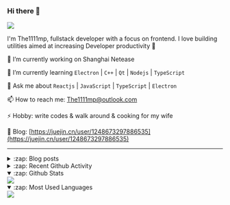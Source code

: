 ### Hi there 👋

![](https://komarev.com/ghpvc/?username=1111mp&color=green)

I'm The1111mp, fullstack developer with a focus on frontend. I love building utilities aimed at increasing Developer productivity 🙌

🔭 I’m currently working on Shanghai Netease

🌱 I’m currently learning `Electron` | `C++` | `Qt` | `Nodejs` | `TypeScript`

💬 Ask me about `Reactjs` | `JavaScript` | `TypeScript` | `Electron`

📫 How to reach me: <a href="mailto:The1111mp@outlook.com">The1111mp@outlook.com</a>

⚡ Hobby: write codes & walk around & cooking for my wife

📖 Blog: [https://juejin.cn/user/1248673297886535](https://juejin.cn/user/1248673297886535)

***

<details>
  <summary>:zap: Blog posts</summary>

  - [使用 nvm-desktop 轻松安装和管理多个 node 版本](https://juejin.cn/post/7267791228872179727)
  - [Electron 中集成 SQLite3 数据库的最佳实践](https://juejin.cn/post/7202807471881306172)
  - [从0开发IM，单聊群聊在线离线消息以及消息的已读未读功能](https://juejin.cn/post/7202583557751865401)
  - [Electron（网页）中实现接近微信消息发送体验的消息输入框及界面](https://juejin.cn/post/7252505446396575781)
  - [Qt中基于QWebEngineView和QWebChannel实现与web的交互](https://juejin.cn/post/7238423148555501629)
</details>

<details>
  <summary>:zap: Recent Github Activity</summary>

  <!--START_SECTION:activity-->
1. 🗣 Commented on [#57](https://github.com/1111mp/nvm-desktop/issues/57#issuecomment-1951032848) in [1111mp/nvm-desktop](https://github.com/1111mp/nvm-desktop)
2. 🗣 Commented on [#58](https://github.com/1111mp/nvm-desktop/issues/58#issuecomment-1951031400) in [1111mp/nvm-desktop](https://github.com/1111mp/nvm-desktop)
3. 🔒 Closed issue [#58](https://github.com/1111mp/nvm-desktop/issues/58) in [1111mp/nvm-desktop](https://github.com/1111mp/nvm-desktop)
4. 🗣 Commented on [#51](https://github.com/1111mp/nvm-desktop/issues/51#issuecomment-1951023875) in [1111mp/nvm-desktop](https://github.com/1111mp/nvm-desktop)
5. 🔒 Closed issue [#51](https://github.com/1111mp/nvm-desktop/issues/51) in [1111mp/nvm-desktop](https://github.com/1111mp/nvm-desktop)
6. 🗣 Commented on [#60](https://github.com/1111mp/nvm-desktop/issues/60#issuecomment-1951022523) in [1111mp/nvm-desktop](https://github.com/1111mp/nvm-desktop)
7. 🔒 Closed issue [#60](https://github.com/1111mp/nvm-desktop/issues/60) in [1111mp/nvm-desktop](https://github.com/1111mp/nvm-desktop)
8. 🚀 Published release [v3.1.0](https://github.com/1111mp/nvm-desktop/releases/tag/v3.1.0) in [1111mp/nvm-desktop](https://github.com/1111mp/nvm-desktop)
9. 🚀 Published release [v3.1.0](https://github.com/1111mp/nvmd-command/releases/tag/v3.1.0) in [1111mp/nvmd-command](https://github.com/1111mp/nvmd-command)
10. 🎉 Merged PR [#61](https://github.com/1111mp/nvm-desktop/pull/61) in [1111mp/nvm-desktop](https://github.com/1111mp/nvm-desktop)
  <!--END_SECTION:activity-->
</details>

<details open>
  <summary>:zap: Github Stats</summary>

  <img align="center" src="https://github-readme-stats-sigma-five.vercel.app/api?username=1111mp&show_icons=true&hide_border=true&theme=gruvbox" />
</details>

<details open>
  <summary>:zap: Most Used Languages</summary>

  <img align="center" src="https://github-readme-stats-sigma-five.vercel.app/api/top-langs/?username=1111mp&layout=compact&show_icons=true&hide_border=true&theme=gruvbox" />
</details>


<!--
**1111mp/1111mp** is a ✨ _special_ ✨ repository because its `README.md` (this file) appears on your GitHub profile.

Here are some ideas to get you started:

- 🔭 I’m currently working on ...
- 🌱 I’m currently learning ...
- 👯 I’m looking to collaborate on ...
- 🤔 I’m looking for help with ...
- 💬 Ask me about ...
- 📫 How to reach me: ...
- 😄 Pronouns: ...
- ⚡ Fun fact: ...
-->
